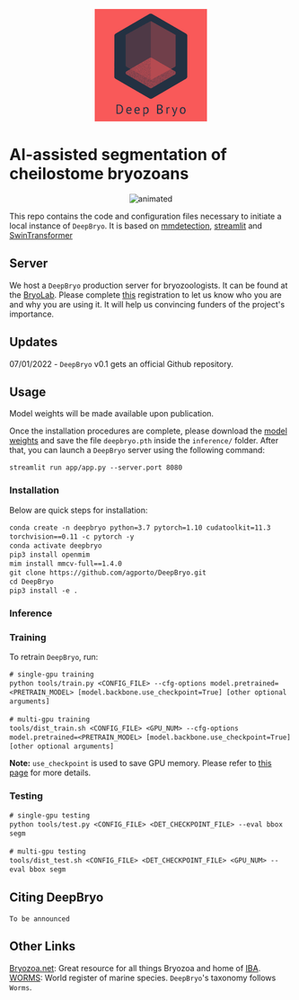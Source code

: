 <p align="center">
<img src="resources/logo_red.png" alt="DeepBryo logo" width='200' height='200' >
</p>

# AI-assisted segmentation of cheilostome bryozoans


<p align="center">
  <img src="resources/deepbryo.gif" alt="animated" />
</p>

This repo contains the code and configuration files necessary to initiate a local instance of `DeepBryo`. It is based on [mmdetection](https://github.com/open-mmlab/mmdetection), [streamlit](https://streamlit.io/) and [SwinTransformer](https://arxiv.org/pdf/2103.14030.pdf)

## Server 

We host a `DeepBryo` production server for bryozoologists. It can be found at the [BryoLab](https://bryolab.ngrok.io). Please complete [this](https://docs.google.com/forms/d/e/1FAIpQLSc-NoKamdaWiB9pCGQyXFHsMpXXlBgYRlwwSn53h8jwf7UMnw/viewform?usp=pp_url) registration to let us know who you are and why you are using it. It will help us convincing funders of the project's importance.


## Updates

07/01/2022 - `DeepBryo` v0.1 gets an official Github repository.

## Usage

Model weights will be made available upon publication.

Once the installation procedures are complete, please download the [model weights]() and save the file `deepbryo.pth` inside the `inference/` folder. After that, you can launch a `DeepBryo` server using the following command:

```
streamlit run app/app.py --server.port 8080

```

### Installation

Below are quick steps for installation:

```
conda create -n deepbryo python=3.7 pytorch=1.10 cudatoolkit=11.3 torchvision==0.11 -c pytorch -y
conda activate deepbryo
pip3 install openmim
mim install mmcv-full==1.4.0
git clone https://github.com/agporto/DeepBryo.git
cd DeepBryo
pip3 install -e .

```



### Inference



### Training

To retrain `DeepBryo`, run:
```
# single-gpu training
python tools/train.py <CONFIG_FILE> --cfg-options model.pretrained=<PRETRAIN_MODEL> [model.backbone.use_checkpoint=True] [other optional arguments]

# multi-gpu training
tools/dist_train.sh <CONFIG_FILE> <GPU_NUM> --cfg-options model.pretrained=<PRETRAIN_MODEL> [model.backbone.use_checkpoint=True] [other optional arguments] 

```
**Note:** `use_checkpoint` is used to save GPU memory. Please refer to [this page](https://pytorch.org/docs/stable/checkpoint.html) for more details.

### Testing
```
# single-gpu testing
python tools/test.py <CONFIG_FILE> <DET_CHECKPOINT_FILE> --eval bbox segm

# multi-gpu testing
tools/dist_test.sh <CONFIG_FILE> <DET_CHECKPOINT_FILE> <GPU_NUM> --eval bbox segm

```

## Citing DeepBryo
```
To be announced 

```

## Other Links

[Bryozoa.net](http://bryozoa.net/): Great resource for all things Bryozoa and home of [IBA](http://bryozoa.net/iba/).
[WORMS](https://www.marinespecies.org/): World register of marine species. `DeepBryo`'s taxonomy follows `Worms`.



